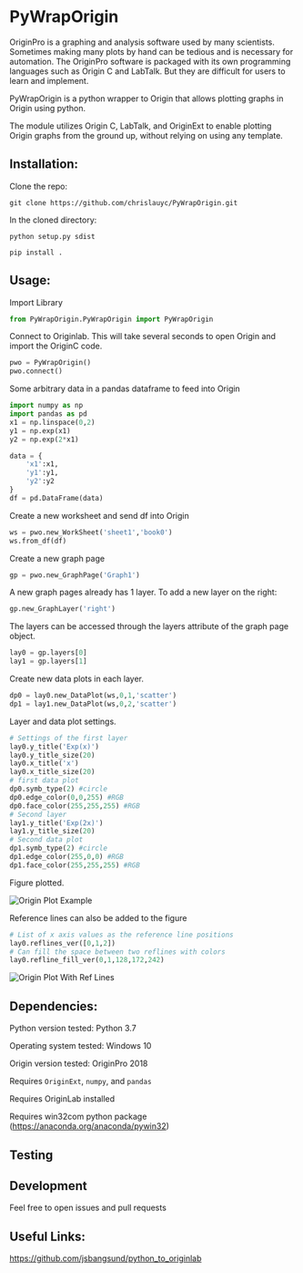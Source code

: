 # PyWrapOrigin
OriginPro is a graphing and analysis software used by many scientists. Sometimes making many plots by hand can be tedious and is necessary for automation. The OriginPro software is packaged with its own programming languages such as Origin C and LabTalk. But they are difficult for users to learn and implement.

PyWrapOrigin is a python wrapper to Origin that allows plotting graphs in Origin using python.

The module utilizes Origin C, LabTalk, and OriginExt to enable plotting Origin graphs from the ground up, without relying on using any template.

Installation:
 -----
Clone the repo:

 ``
 git clone https://github.com/chrislauyc/PyWrapOrigin.git
 ``

 In the cloned directory:

 ``
 python setup.py sdist
 ``

 ``
 pip install .
 ``

 Usage:
 -----
Import Library
 ```python
 from PyWrapOrigin.PyWrapOrigin import PyWrapOrigin

 ```
 Connect to Originlab. This will take several seconds to open Origin and import the OriginC code.
 ```python
 pwo = PyWrapOrigin()
 pwo.connect()
 ```
 Some arbitrary data in a pandas dataframe to feed into Origin
 ```python
 import numpy as np
 import pandas as pd
 x1 = np.linspace(0,2)
 y1 = np.exp(x1)
 y2 = np.exp(2*x1)

 data = {
     'x1':x1,
     'y1':y1,
     'y2':y2
 }
 df = pd.DataFrame(data)
 ```
 Create a new worksheet and send df into Origin
 ```python
 ws = pwo.new_WorkSheet('sheet1','book0')
 ws.from_df(df)
 ```
 Create a new graph page
 ```python
 gp = pwo.new_GraphPage('Graph1')
 ```
 A new graph pages already has 1 layer. To add a new layer on the right:
 ```python
 gp.new_GraphLayer('right')
 ```
 The layers can be accessed through the layers attribute of the graph page object.
 ```python
 lay0 = gp.layers[0]
 lay1 = gp.layers[1]
 ```
 Create new data plots in each layer.
 ```python
 dp0 = lay0.new_DataPlot(ws,0,1,'scatter')
 dp1 = lay1.new_DataPlot(ws,0,2,'scatter')
 ```
 Layer and data plot settings.
 ```python
 # Settings of the first layer
 lay0.y_title('Exp(x)')
 lay0.y_title_size(20)
 lay0.x_title('x')
 lay0.x_title_size(20)
 # first data plot
 dp0.symb_type(2) #circle
 dp0.edge_color(0,0,255) #RGB
 dp0.face_color(255,255,255) #RGB
 # Second layer
 lay1.y_title('Exp(2x)')
 lay1.y_title_size(20)
 # Second data plot
 dp1.symb_type(2) #circle
 dp1.edge_color(255,0,0) #RGB
 dp1.face_color(255,255,255) #RGB
 ```
 Figure plotted.

![Origin Plot Example]()

Reference lines can also be added to the figure
 ```python
 # List of x axis values as the reference line positions
 lay0.reflines_ver([0,1,2])
 # Can fill the space between two reflines with colors
 lay0.refline_fill_ver(0,1,128,172,242)
 ```
![Origin Plot With Ref Lines]()

 Dependencies:
 -----

Python version tested: Python 3.7

Operating system tested: Windows 10

Origin version tested: OriginPro 2018

Requires ``OriginExt``, ``numpy``, and  ``pandas``

Requires OriginLab installed

Requires win32com python package (https://anaconda.org/anaconda/pywin32)

 Testing
 -----

Development
-----

Feel free to open issues and pull requests

 Useful Links:
 -----
https://github.com/jsbangsund/python_to_originlab
